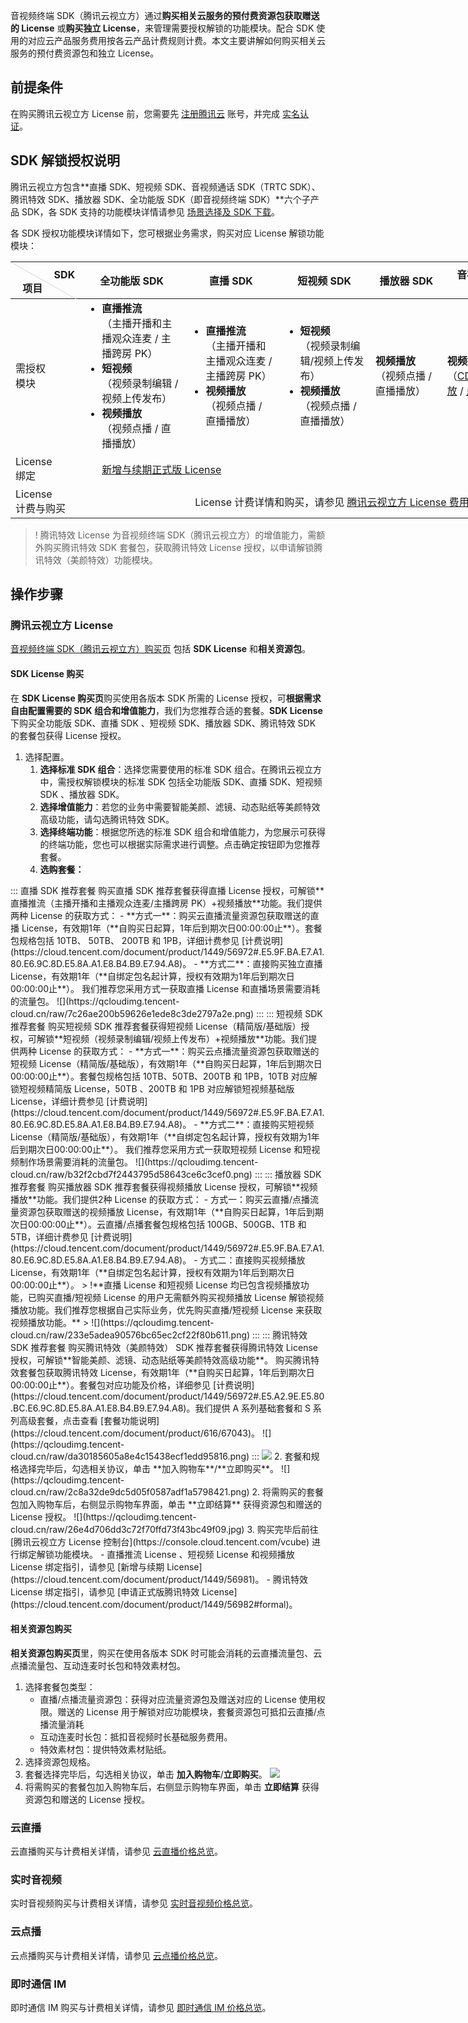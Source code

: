 音视频终端 SDK（腾讯云视立方）通过**购买相关云服务的预付费资源包获取赠送的 License** 或**购买独立 License**，来管理需要授权解锁的功能模块。配合 SDK 使用的对应云产品服务费用按各云产品计费规则计费。本文主要讲解如何购买相关云服务的预付费资源包和独立 License。

## 前提条件

在购买腾讯云视立方 License 前，您需要先 [注册腾讯云](https://cloud.tencent.com/document/product/378/17985) 账号，并完成 [实名认证](https://cloud.tencent.com/document/product/378/3629)。

[](id:key)

## SDK 解锁授权说明
腾讯云视立方包含**直播 SDK、短视频 SDK、音视频通话 SDK（TRTC SDK）、腾讯特效 SDK、播放器 SDK、全功能版 SDK（即音视频终端 SDK）**六个子产品 SDK，各 SDK 支持的功能模块详情请参见 [场景选择及 SDK 下载](https://cloud.tencent.com/document/product/1449/58912)。

各 SDK 授权功能模块详情如下，您可根据业务需求，购买对应 License 解锁功能模块：

<table style="width:950px;">
<style>.markdown-text-box table td, .markdown-text-box table th {text-align: center;}
.tablestyle{position:absolute;width:1px;height:120px;top:0;left:0;background-color: #d9d9d9;transform:rotate(-60.6deg);transform-origin:top;}
.th1{position:absolute;right:8px;top:10px;}
.th2{position:absolute;right:60px;top:30px)
</style>
<tr>
<th style ="position:relative;width:180px;" >
  <div class="tablestyle"></div>
  <div class="th1">SDK</div>
  <div class="th2">项目</div></th>
<th width=350px height=59px>全功能版 SDK</th>
<th width=300px>直播 SDK</th>
<th width=300px>短视频 SDK</th>
<th width=250px>播放器 SDK</th>
<th width=250px>音视频通话 SDK</th>
<th width=250px>腾讯特效 SDK</th>
</tr>
</thead>
<tbody>
<tr>
<td>需授权<br>模块</td>
<td style="text-align:left"><ul style="margin:0">
<li><b>直播推流</b><br>（主播开播和主播观众连麦 / 主播跨房 PK）</li>
<li><b>短视频</b><br>（视频录制编辑 / 视频上传发布）</li>
<li><b>视频播放</b><br>（视频点播 / 直播播放）</li></ul></td>
<td style="text-align:left"><ul style="margin:0">
<li><b>直播推流</b><br>（主播开播和主播观众连麦 / 主播跨房 PK）</li>
<li><b>视频播放</b><br>（视频点播 / 直播播放）</li></ul></td>
<td style="text-align:left"><ul style="margin:0">
<li><b>短视频</b><br>（视频录制编辑/视频上传发布）</li>
<li><b>视频播放</b><br>（视频点播 / 直播播放）</li></ul></td>
<td><b>视频播放</b><br>（视频点播 / 直播播放）</td>
<td><b>视频播放</b><br>（<a href="https://cloud.tencent.com/document/product/647/16826">CDN 直播播放</a> / <a href="https://cloud.tencent.com/document/product/647/16823#.E5.9B.9E.E6.94.BE.E5.BD.95.E5.88.B6.E6.96.87.E4.BB.B6">点播播放</a>）</td>
<td><b>腾讯特效</b><br>（美颜特效）</td>
</tr>
<tr>
<td>License<br>绑定</td>
<td colspan=5><ul style="margin:0"><a href="https://cloud.tencent.com/document/product/1449/56981#.E6.AD.A3.E5.BC.8F.E7.89.88-license">新增与续期正式版 License</a>
</ul></td>
<td><a href="https://cloud.tencent.com/document/product/1449/56982#.E6.AD.A3.E5.BC.8F.E7.89.88-license">申请正式版腾讯特效 License</a></td>
</tr>
<tr>
<td>License<br>计费与购买</td>
<td colspan=6 style="text-align:center">License 计费详情和购买，请参见 <a href="https://cloud.tencent.com/document/product/1449/56973#License">腾讯云视立方 License 费用说明</a></td>
</tr>
</tbody></table>


>! 腾讯特效 License 为音视频终端 SDK（腾讯云视立方）的增值能力，需额外购买腾讯特效 SDK 套餐包，获取腾讯特效 License 授权，以申请解锁腾讯特效（美颜特效）功能模块。

## 操作步骤
### 腾讯云视立方 License
[音视频终端 SDK（腾讯云视立方）购买页](https://buy.cloud.tencent.com/vcube) 包括 **SDK License** 和**相关资源包**。

#### SDK License 购买

在 **SDK License 购买页**购买使用各版本 SDK 所需的 License 授权，可**根据需求自由配置需要的 SDK 组合和增值能力**，我们为您推荐合适的套餐。**SDK License** 下购买全功能版 SDK、直播 SDK 、短视频 SDK、播放器 SDK、腾讯特效 SDK 的套餐包获得 License 授权。

1. 选择配置。
	1. **选择标准 SDK 组合**：选择您需要使用的标准 SDK 组合。在腾讯云视立方中，需授权解锁模块的标准 SDK 包括全功能版 SDK、直播 SDK、短视频 SDK 、播放器 SDK。
	2. **选择增值能力**：若您的业务中需要智能美颜、滤镜、动态贴纸等美颜特效高级功能，请勾选腾讯特效 SDK。
	3. **选择终端功能**：根据您所选的标准 SDK 组合和增值能力，为您展示可获得的终端功能，您也可以根据实际需求进行调整。点击确定按钮即为您推荐套餐。
	4. **选购套餐：**
<dx-tabs>
::: 直播 SDK 推荐套餐
购买直播 SDK 推荐套餐获得直播 License 授权，可解锁**直播推流（主播开播和主播观众连麦/主播跨房 PK）+视频播放**功能。我们提供两种 License 的获取方式：
- **方式一**：购买云直播流量资源包获取赠送的直播 License，有效期1年（**自购买日起算，1年后到期次日00:00:00止**）。套餐包规格包括 10TB、 50TB、 200TB 和 1PB，详细计费参见 [计费说明](https://cloud.tencent.com/document/product/1449/56972#.E5.9F.BA.E7.A1.80.E6.9C.8D.E5.8A.A1.E8.B4.B9.E7.94.A8)。
- **方式二**：直接购买独立直播 License，有效期1年（**自绑定包名起计算，授权有效期为1年后到期次日00:00:00止**）。
我们推荐您采用方式一获取直播 License 和直播场景需要消耗的流量包。
![](https://qcloudimg.tencent-cloud.cn/raw/7c26ae200b59626e1ede8c3de2797a2e.png)
::: 
::: 短视频 SDK 推荐套餐
购买短视频 SDK 推荐套餐获得短视频 License（精简版/基础版）授权，可解锁**短视频（视频录制编辑/视频上传发布）+视频播放**功能。我们提供两种 License 的获取方式：
- **方式一**：购买云点播流量资源包获取赠送的短视频 License（精简版/基础版），有效期1年（**自购买日起算，1年后到期次日00:00:00止**）。套餐包规格包括 10TB、50TB、200TB 和 1PB，10TB 对应解锁短视频精简版 License，50TB 、200TB 和 1PB 对应解锁短视频基础版 License，详细计费参见 [计费说明](https://cloud.tencent.com/document/product/1449/56972#.E5.9F.BA.E7.A1.80.E6.9C.8D.E5.8A.A1.E8.B4.B9.E7.94.A8)。
- **方式二**：直接购买短视频 License（精简版/基础版），有效期1年（**自绑定包名起计算，授权有效期为1年后到期次日00:00:00止**）。
我们推荐您采用方式一获取短视频 License 和短视频制作场景需要消耗的流量包。
![](https://qcloudimg.tencent-cloud.cn/raw/b32f2cbd7f2443795d58643ce6c3cef0.png)
::: 
::: 播放器 SDK 推荐套餐
购买播放器 SDK 推荐套餐获得视频播放 License 授权，可解锁**视频播放**功能。我们提供2种 License 的获取方式：
- 方式一：购买云直播/点播流量资源包获取赠送的视频播放 License，有效期1年（**自购买日起算，1年后到期次日00:00:00止**）。云直播/点播套餐包规格包括 100GB、500GB、1TB 和 5TB，详细计费参见 [计费说明](https://cloud.tencent.com/document/product/1449/56972#.E5.9F.BA.E7.A1.80.E6.9C.8D.E5.8A.A1.E8.B4.B9.E7.94.A8)。
- 方式二：直接购买视频播放 License，有效期1年（**自绑定包名起计算，授权有效期为1年后到期次日00:00:00止**）。
> !**直播 License 和短视频 License 均已包含视频播放功能，已购买直播/短视频 License 的用户无需额外购买视频播放 License 解锁视频播放功能。我们推荐您根据自己实际业务，优先购买直播/短视频 License 来获取视频播放功能。**
> 
![](https://qcloudimg.tencent-cloud.cn/raw/233e5adea90576bc65ec2cf22f80b611.png)
::: 
::: 腾讯特效 SDK 推荐套餐
购买腾讯特效（美颜特效） SDK 推荐套餐获得腾讯特效 License 授权，可解锁**智能美颜、滤镜、动态贴纸等美颜特效高级功能**。
购买腾讯特效套餐包获取腾讯特效 License，有效期1年（**自购买日起算，1年后到期次日00:00:00止**）。套餐包对应功能及价格，详细参见 [计费说明](https://cloud.tencent.com/document/product/1449/56972#.E5.A2.9E.E5.80.BC.E6.9C.8D.E5.8A.A1.E8.B4.B9.E7.94.A8)。我们提供 A 系列基础套餐和 S 系列高级套餐，点击查看 [套餐功能说明](https://cloud.tencent.com/document/product/616/67043)。
![](https://qcloudimg.tencent-cloud.cn/raw/da30185605a8e4c15438ecf1edd95816.png)
::: 
</dx-tabs>
<img src="https://qcloudimg.tencent-cloud.cn/raw/6037840448c403572d588614c69dd770.png">
2. 套餐和规格选择完毕后，勾选相关协议，单击 **加入购物车**/**立即购买**。
![](https://qcloudimg.tencent-cloud.cn/raw/2c8a32de9dc5d05f0587adf1a5798421.png)
2. 将需购买的套餐包加入购物车后，右侧显示购物车界面，单击 **立即结算** 获得资源包和赠送的 License 授权。
![](https://qcloudimg.tencent-cloud.cn/raw/26e4d706dd3c72f70ffd73f43bc49f09.jpg)
3. 购买完毕后前往 [腾讯云视立方 License 控制台](https://console.cloud.tencent.com/vcube) 进行绑定解锁功能模块。
	- 直播推流 License 、短视频 License 和视频播放 License 绑定指引，请参见 [新增与续期 License](https://cloud.tencent.com/document/product/1449/56981)。
	- 腾讯特效 License 绑定指引，请参见 [申请正式版腾讯特效 License](https://cloud.tencent.com/document/product/1449/56982#formal)。



#### 相关资源包购买
**相关资源包购买页**里，购买在使用各版本 SDK 时可能会消耗的云直播流量包、云点播流量包、互动连麦时长包和特效素材包。

1. 选择套餐包类型：
	- 直播/点播流量资源包：获得对应流量资源包及赠送对应的 License 使用权限。赠送的 License 用于解锁对应功能模块，套餐资源包可抵扣云直播/点播流量消耗
	- 互动连麦时长包：抵扣音视频时长基础服务费用。
	- 特效素材包：提供特效素材贴纸。
2. 选择资源包规格。
3. 套餐选择完毕后，勾选相关协议，单击 **加入购物车**/**立即购买**。
![](https://qcloudimg.tencent-cloud.cn/raw/9f8f0850ed7bd7538b0bf821c1c7f8a6.png)
4. 将需购买的套餐包加入购物车后，右侧显示购物车界面，单击 **立即结算** 获得资源包和赠送的 License 授权。



### 云直播

云直播购买与计费相关详情，请参见 [云直播价格总览](https://cloud.tencent.com/document/product/267/52662)。

### 实时音视频
实时音视频购买与计费相关详情，请参见 [实时音视频价格总览](https://cloud.tencent.com/document/product/647/17157)。

### 云点播
云点播购买与计费相关详情，请参见 [云点播价格总览](https://cloud.tencent.com/document/product/266/2838)。

### 即时通信 IM
即时通信 IM 购买与计费相关详情，请参见 [即时通信 IM 价格总览](https://cloud.tencent.com/document/product/269/40267)。
